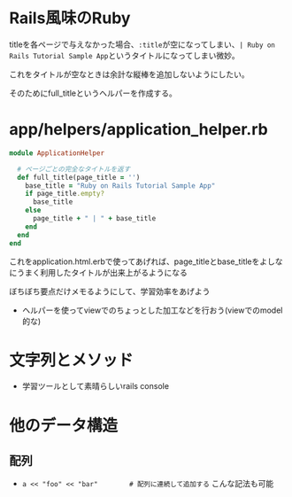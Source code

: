# Rails風味のRuby

titleを各ページで与えなかった場合、`:title`が空になってしまい、`| Ruby on Rails Tutorial Sample App`というタイトルになってしまい微妙。

これをタイトルが空なときは余計な縦棒を追加しないようにしたい。

そのためにfull_titleというヘルパーを作成する。

# app/helpers/application_helper.rb

```ruby
module ApplicationHelper

  # ページごとの完全なタイトルを返す
  def full_title(page_title = '')
    base_title = "Ruby on Rails Tutorial Sample App"
    if page_title.empty?
      base_title
    else
      page_title + " | " + base_title
    end
  end
end
```

これをapplication.html.erbで使ってあげれば、page_titleとbase_titleをよしなにうまく利用したタイトルが出来上がるようになる

ぼちぼち要点だけメモるようにして、学習効率をあげよう

* ヘルパーを使ってviewでのちょっとした加工などを行おう(viewでのmodel的な)

# 文字列とメソッド

* 学習ツールとして素晴らしいrails console

# 他のデータ構造

## 配列

* `a << "foo" << "bar"        # 配列に連続して追加する` こんな記法も可能
